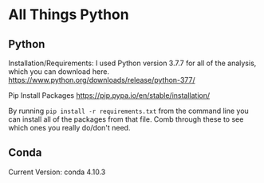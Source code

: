 # All Things Python

## Python 
Installation/Requirements:
I used Python version 3.7.7 for all of the analysis, which you can download here.  
	https://www.python.org/downloads/release/python-377/

Pip Install Packages
https://pip.pypa.io/en/stable/installation/

By running `pip install -r requirements.txt` from the command line you can install all of the packages from that file.  Comb through these to see which ones you really do/don't need.

## Conda
Current Version: conda 4.10.3
